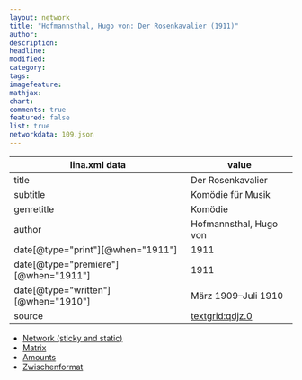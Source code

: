 ```yaml
---
layout: network
title: "Hofmannsthal, Hugo von: Der Rosenkavalier (1911)"
author:
description:
headline:
modified:
category:
tags:
imagefeature: 
mathjax: 
chart: 
comments: true
featured: false
list: true
networkdata: 109.json
---
```

lina.xml data  | value
------------- | -------------
title|Der Rosenkavalier
subtitle|Komödie für Musik
genretitle|Komödie
author|Hofmannsthal, Hugo von
date[@type="print"][@when="1911"]|1911
date[@type="premiere"][@when="1911"]|1911
date[@type="written"][@when="1910"]|März 1909–Juli 1910
source|[textgrid:qdjz.0](https://textgridlab.org/1.0/tgcrud-public/rest/textgrid:qdjz.0/data)



* [Network (sticky and static)](/network109)
* [Matrix](/matrix109)
* [Amounts](/amounts109)
* [Zwischenformat](/lina109 )
